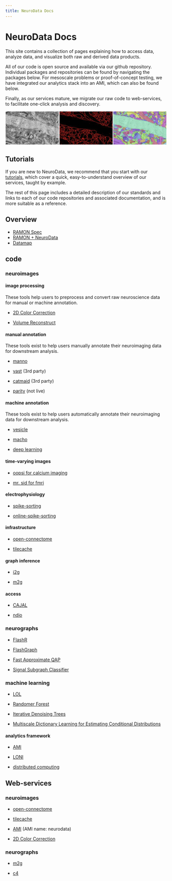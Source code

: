 ```yaml
---
title: NeuroData Docs
---
```


# NeuroData Docs

This site contains a collection of pages explaining how to access data, analyze
data, and visualize both raw and derived data products.

All of our code is open source and available via our github repository.
Individual packages and repositories can be found by navigating the packages
below. For mesoscale problems or proof-of-concept testing, we have integrated
our analytics stack into an AMI, which can also be found below.

Finally, as our services mature, we migrate our raw code to web-services, to
facilitate one-click analysis and discovery.

<img src="images/ocp_example.png" alt="Drawing" style="width: 700px;"/>

## Tutorials

If you are new to NeuroData, we recommend that you start with our [tutorials](source/tutorials.html),
 which cover a quick, easy-to-understand overview of our services, taught by example.

The rest of this page includes a detailed description of our standards and links
to each of our code repositories and associated documentation, and is more suitable as a reference.

## Overview

-   [RAMON Spec](source/ramon.html)
-   [RAMON + NeuroData](source/ramonnd.html)
-   [Datamap](source/datamap.html)

## code

### neuroimages

#### image processing

These tools help users to preprocess and convert raw neuroscience data for
manual or machine annotation.

-   [2D Color Correction](<https://github.com/openconnectome/dmg>)

-   [Volume
    Reconstruct](<https://github.com/openconnectome/AT-reconstruction-service>)

#### manual annotation

These tools exist to help users manually annotate their neuroimaging data for
downstream analysis.

-   [manno](<openconnectome.github.io/manno>)

-   [vast](<https://software.rc.fas.harvard.edu/lichtman/vast/>) (3rd party)

-   [catmaid](<http://fly.mpi-cbg.de/~saalfeld/catmaid/>) (3rd party)

-   [parity](<http://www.openconnecto.me/stem>) (not live)

#### machine annotation

These tools exist to help users automatically annotate their neuroimaging data
for downstream analysis.

-   [vesicle](<http://docs.neurodata.io/vesicle/>)

-   [macho](<http://openconnectome.github.io/macho>)

-   [deep learning](<https://github.com/iscoe/coca>)

#### time-varying images

-   [oopsi for calcium imaging](<https://github.com/jovo/oopsi>)

-   [mr. sid for fmri](<https://github.com/shachen/PLDS/>)

#### electrophysiology

-   [spike-sorting](<https://github.com/jovo/spike-sorting>)

-   [online-spike-sorting](<https://github.com/decarlson/opass>)

#### infrastructure

-   [open-connectome](<http://openconnectome.github.io/open-connectome>)

-   [tilecache](<http://openconnectome.github.io/ocptilecache>)

#### graph inference

-   [i2g](<http://i2g.io>)

-   [m2g](<http://m2g.io>)

#### access

-   [CAJAL](<http://openconnectome.github.io/CAJAL>)

-   [ndio](<http://github.com/openconnectome/ndio>)

### neurographs

-   [FlashR](<https://github.com/openconnectome/FlashR>)

-   [FlashGraph](<http://www.flashgraph.net/>)

-   [Fast Approximate QAP](<https://github.com/jovo/FastApproximateQAP>)

-   [Signal Subgraph
    Classifier](<https://github.com/jovo/signal-subgraph-classifier>)

### machine learning

-   [LOL](<https://github.com/jovo/LOL>)

-   [Randomer Forest](<https://github.com/ttomita/RandomerForest>)

-   [Iterative Denoising Trees](<https://github.com/youngser/behaviotypes>)

-   [Multiscale Dictionary Learning for Estimating Conditional
    Distributions](<https://github.com/jovo/conditional-density-estimation>)

#### analytics framework

-   [AMI](<./overview/ami.html>)

-   [LONI](<./overview/loni.html>)

-   [distributed computing](<./overview/distributed_computing.html>)

Web-services
------------

### neuroimages

-   [open-connectome](<http://openconnectome.github.io/open-connectome>)

-   [tilecache](<http://openconnectome.github.io/ocptilecache>)

-   [AMI](<http://aws.amazon.com>) (AMI name: neurodata)

-   [2D Color Correction](<https://github.com/openconnectome/dmg>)

### neurographs

-   [m2g](<http://m2g.io>)

-   [c4](<http://openconnecto.me/graph-services/c4/>)

